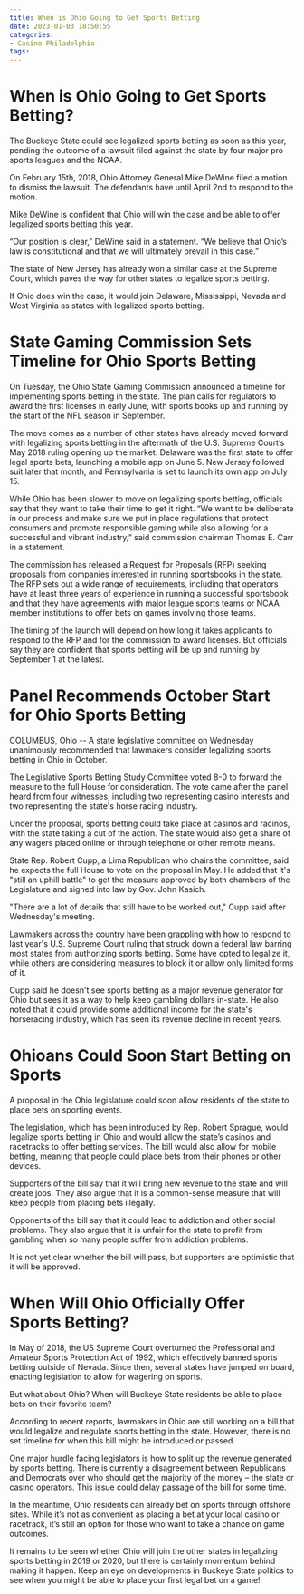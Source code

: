```yaml
---
title: When is Ohio Going to Get Sports Betting
date: 2023-01-03 18:50:55
categories:
- Casino Philadelphia
tags:
---
```



#  When is Ohio Going to Get Sports Betting?

The Buckeye State could see legalized sports betting as soon as this year, pending the outcome of a lawsuit filed against the state by four major pro sports leagues and the NCAA.

On February 15th, 2018, Ohio Attorney General Mike DeWine filed a motion to dismiss the lawsuit. The defendants have until April 2nd to respond to the motion.

Mike DeWine is confident that Ohio will win the case and be able to offer legalized sports betting this year.

“Our position is clear,” DeWine said in a statement. “We believe that Ohio’s law is constitutional and that we will ultimately prevail in this case.”

The state of New Jersey has already won a similar case at the Supreme Court, which paves the way for other states to legalize sports betting.

If Ohio does win the case, it would join Delaware, Mississippi, Nevada and West Virginia as states with legalized sports betting.

#  State Gaming Commission Sets Timeline for Ohio Sports Betting

On Tuesday, the Ohio State Gaming Commission announced a timeline for implementing sports betting in the state. The plan calls for regulators to award the first licenses in early June, with sports books up and running by the start of the NFL season in September.

The move comes as a number of other states have already moved forward with legalizing sports betting in the aftermath of the U.S. Supreme Court’s May 2018 ruling opening up the market. Delaware was the first state to offer legal sports bets, launching a mobile app on June 5. New Jersey followed suit later that month, and Pennsylvania is set to launch its own app on July 15.

While Ohio has been slower to move on legalizing sports betting, officials say that they want to take their time to get it right. “We want to be deliberate in our process and make sure we put in place regulations that protect consumers and promote responsible gaming while also allowing for a successful and vibrant industry,” said commission chairman Thomas E. Carr in a statement.

The commission has released a Request for Proposals (RFP) seeking proposals from companies interested in running sportsbooks in the state. The RFP sets out a wide range of requirements, including that operators have at least three years of experience in running a successful sportsbook and that they have agreements with major league sports teams or NCAA member institutions to offer bets on games involving those teams.

The timing of the launch will depend on how long it takes applicants to respond to the RFP and for the commission to award licenses. But officials say they are confident that sports betting will be up and running by September 1 at the latest.

#  Panel Recommends October Start for Ohio Sports Betting

COLUMBUS, Ohio -- A state legislative committee on Wednesday unanimously recommended that lawmakers consider legalizing sports betting in Ohio in October.

The Legislative Sports Betting Study Committee voted 8-0 to forward the measure to the full House for consideration. The vote came after the panel heard from four witnesses, including two representing casino interests and two representing the state's horse racing industry.

Under the proposal, sports betting could take place at casinos and racinos, with the state taking a cut of the action. The state would also get a share of any wagers placed online or through telephone or other remote means.

State Rep. Robert Cupp, a Lima Republican who chairs the committee, said he expects the full House to vote on the proposal in May. He added that it's "still an uphill battle" to get the measure approved by both chambers of the Legislature and signed into law by Gov. John Kasich.

"There are a lot of details that still have to be worked out," Cupp said after Wednesday's meeting.

Lawmakers across the country have been grappling with how to respond to last year's U.S. Supreme Court ruling that struck down a federal law barring most states from authorizing sports betting. Some have opted to legalize it, while others are considering measures to block it or allow only limited forms of it.

Cupp said he doesn't see sports betting as a major revenue generator for Ohio but sees it as a way to help keep gambling dollars in-state. He also noted that it could provide some additional income for the state's horseracing industry, which has seen its revenue decline in recent years.

#  Ohioans Could Soon Start Betting on Sports

A proposal in the Ohio legislature could soon allow residents of the state to place bets on sporting events.

The legislation, which has been introduced by Rep. Robert Sprague, would legalize sports betting in Ohio and would allow the state’s casinos and racetracks to offer betting services. The bill would also allow for mobile betting, meaning that people could place bets from their phones or other devices.

Supporters of the bill say that it will bring new revenue to the state and will create jobs. They also argue that it is a common-sense measure that will keep people from placing bets illegally.

Opponents of the bill say that it could lead to addiction and other social problems. They also argue that it is unfair for the state to profit from gambling when so many people suffer from addiction problems.

It is not yet clear whether the bill will pass, but supporters are optimistic that it will be approved.

#  When Will Ohio Officially Offer Sports Betting?

In May of 2018, the US Supreme Court overturned the Professional and Amateur Sports Protection Act of 1992, which effectively banned sports betting outside of Nevada. Since then, several states have jumped on board, enacting legislation to allow for wagering on sports.

But what about Ohio? When will Buckeye State residents be able to place bets on their favorite team?

According to recent reports, lawmakers in Ohio are still working on a bill that would legalize and regulate sports betting in the state. However, there is no set timeline for when this bill might be introduced or passed.

One major hurdle facing legislators is how to split up the revenue generated by sports betting. There is currently a disagreement between Republicans and Democrats over who should get the majority of the money – the state or casino operators. This issue could delay passage of the bill for some time.

In the meantime, Ohio residents can already bet on sports through offshore sites. While it’s not as convenient as placing a bet at your local casino or racetrack, it’s still an option for those who want to take a chance on game outcomes.

It remains to be seen whether Ohio will join the other states in legalizing sports betting in 2019 or 2020, but there is certainly momentum behind making it happen. Keep an eye on developments in Buckeye State politics to see when you might be able to place your first legal bet on a game!